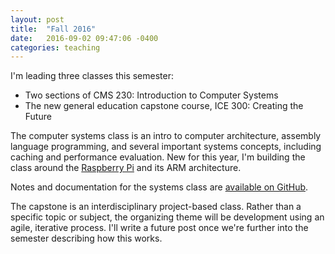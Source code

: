 ```yaml
---
layout: post
title:  "Fall 2016"
date:   2016-09-02 09:47:06 -0400
categories: teaching
---
```

I'm leading three classes this semester:

  - Two sections of CMS 230: Introduction to Computer Systems
  - The new general education capstone course, ICE 300: Creating the Future

The computer systems class is an intro to computer architecture, assembly language
programming, and several important systems concepts, including caching
and performance evaluation. New for this year, I'm building the class
around the [Raspberry Pi](http://www.raspberrypi.org) and its ARM
architecture.

Notes and documentation for the systems class are 
[available on GitHub](http://github.com/dansmyers/IntroductionToComputerSystems).

The capstone is an interdisciplinary project-based class. Rather than
a specific topic or subject, the organizing theme will be development
using an agile, iterative process. I'll write a future post once 
we're further into the semester describing how this works.